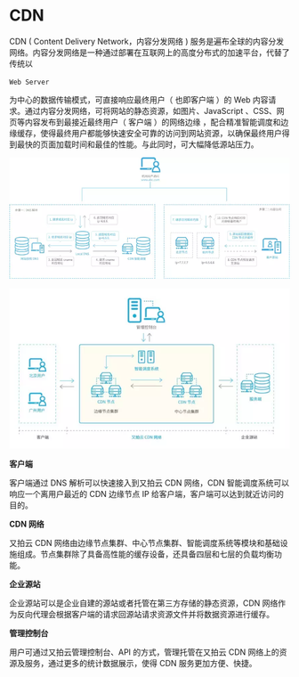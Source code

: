 # CDN

CDN \( Content Delivery Network，内容分发网络 \) 服务是遍布全球的内容分发网络。内容分发网络是一种通过部署在互联网上的高度分布式的加速平台，代替了传统以

`Web Server`

为中心的数据传输模式，可直接响应最终用户（ 也即客户端 ）的 Web 内容请求。通过内容分发网络，可将网站的静态资源，如图片、JavaScript 、CSS、网页等内容发布到最接近最终用户（ 客户端 ）的网络边缘 ，配合精准智能调度和边缘缓存，使得最终用户都能够快速安全可靠的访问到网站资源，以确保最终用户得到最快的页面加载时间和最佳的性能。与此同时，可大幅降低源站压力。

![](/assets/cdn.png)

![](/assets/cnd3.png)

**客户端**

客户端通过 DNS 解析可以快速接入到又拍云 CDN 网络，CDN 智能调度系统可以响应一个离用户最近的 CDN 边缘节点 IP 给客户端，客户端可以达到就近访问的目的。

**CDN 网络**

又拍云 CDN 网络由边缘节点集群、中心节点集群、智能调度系统等模块和基础设施组成。节点集群除了具备高性能的缓存设备，还具备四层和七层的负载均衡功能。

**企业源站**

企业源站可以是企业自建的源站或者托管在第三方存储的静态资源，CDN 网络作为反向代理会根据客户端的请求回源站请求资源文件并将数据资源进行缓存。

**管理控制台**

用户可通过又拍云管理控制台、API 的方式，管理托管在又拍云 CDN 网络上的资源及服务，通过更多的统计数据展示，使得 CDN 服务更加方便、快捷。

